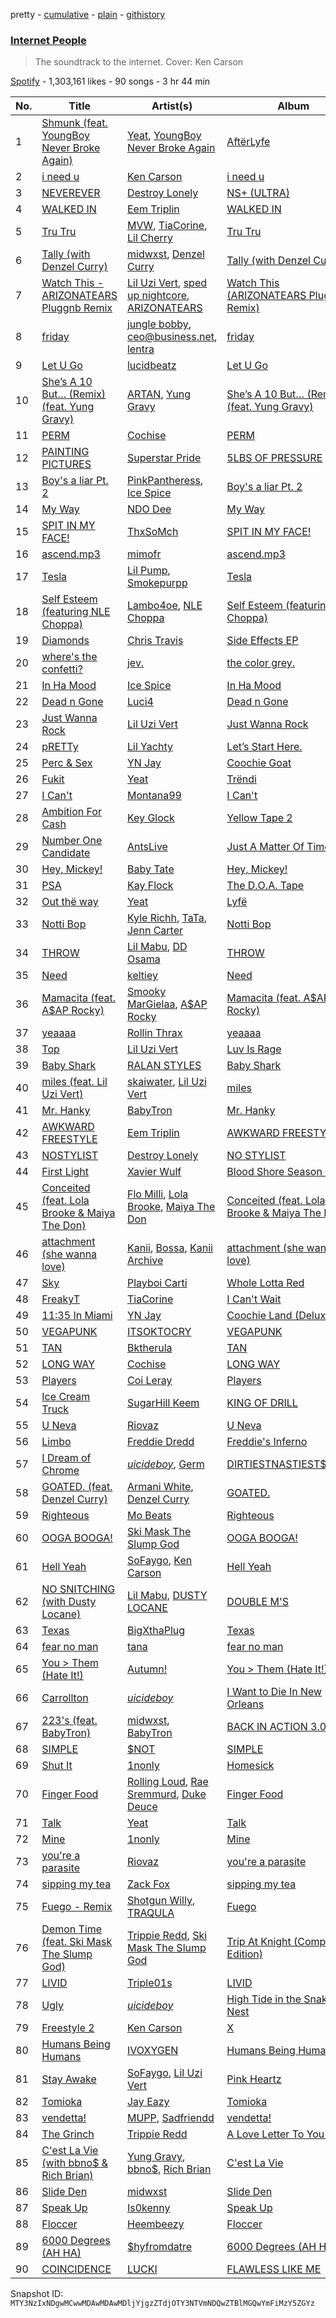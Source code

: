 pretty - [cumulative](/playlists/cumulative/37i9dQZF1DX6OgmB2fwLGd.md) - [plain](/playlists/plain/37i9dQZF1DX6OgmB2fwLGd) - [githistory](https://github.githistory.xyz/mackorone/spotify-playlist-archive/blob/main/playlists/plain/37i9dQZF1DX6OgmB2fwLGd)

### [Internet People](https://open.spotify.com/playlist/37i9dQZF1DX6OgmB2fwLGd)

> The soundtrack to the internet\. Cover: Ken Carson

[Spotify](https://open.spotify.com/user/spotify) - 1,303,161 likes - 90 songs - 3 hr 44 min

| No. | Title | Artist(s) | Album | Length |
|---|---|---|---|---|
| 1 | [Shmunk \(feat\. YoungBoy Never Broke Again\)](https://open.spotify.com/track/2fpTRcMLt4aKlqULOwuXUP) | [Yeat](https://open.spotify.com/artist/3qiHUAX7zY4Qnjx8TNUzVx), [YoungBoy Never Broke Again](https://open.spotify.com/artist/7wlFDEWiM5OoIAt8RSli8b) | [AftërLyfe](https://open.spotify.com/album/25Uddgldy3slnChqKqHsIM) | 3:49 |
| 2 | [i need u](https://open.spotify.com/track/2gSPHSdf0vrk2Psxmn8sUn) | [Ken Carson](https://open.spotify.com/artist/3gBZUcNeVumkeeJ19CY2sX) | [i need u](https://open.spotify.com/album/0uSAjejTknuT68AYVrzsmz) | 2:28 |
| 3 | [NEVEREVER](https://open.spotify.com/track/610gzNqwaSz89u6YIpDlyZ) | [Destroy Lonely](https://open.spotify.com/artist/1HPW4jeRjXBFRoUnSvBzoD) | [NS+ \(ULTRA\)](https://open.spotify.com/album/20NEJgF7RPooqJ1dW0JZM1) | 2:24 |
| 4 | [WALKED IN](https://open.spotify.com/track/4TtwfNpekE33a0Uo5sIMLF) | [Eem Triplin](https://open.spotify.com/artist/5kxnZh8gXyXdIvCWbDMevT) | [WALKED IN](https://open.spotify.com/album/20yPX27SdWr1hc5aZQAOsn) | 2:22 |
| 5 | [Tru Tru](https://open.spotify.com/track/5INKRQu8tEdsrogxlFpHUW) | [MVW](https://open.spotify.com/artist/6DPonzduAacLR7OvVxXsTq), [TiaCorine](https://open.spotify.com/artist/39i5B6umzWzkfMe12JrMwW), [Lil Cherry](https://open.spotify.com/artist/523GImBnBoIvcq0n8BZIv4) | [Tru Tru](https://open.spotify.com/album/3dxKl7mGJbsjhpHoiFl2ha) | 2:47 |
| 6 | [Tally \(with Denzel Curry\)](https://open.spotify.com/track/6FGrBYBdIAS2asaP54AnZo) | [midwxst](https://open.spotify.com/artist/7CGSp2GbiOpLPSq61qjxf8), [Denzel Curry](https://open.spotify.com/artist/6fxyWrfmjcbj5d12gXeiNV) | [Tally \(with Denzel Curry\)](https://open.spotify.com/album/4zGtu3hNTfIqxyNOAQwkLq) | 2:27 |
| 7 | [Watch This \- ARIZONATEARS Pluggnb Remix](https://open.spotify.com/track/0FA4wrjDJvJTTU8AepZTup) | [Lil Uzi Vert](https://open.spotify.com/artist/4O15NlyKLIASxsJ0PrXPfz), [sped up nightcore](https://open.spotify.com/artist/0M2CO5ijP35MDhNwvpgxTV), [ARIZONATEARS](https://open.spotify.com/artist/2xzyIzdjfeXX6FIQtlAAyw) | [Watch This \(ARIZONATEARS Pluggnb Remix\)](https://open.spotify.com/album/3VvPLpCZR5viLBFTbzm6E1) | 2:43 |
| 8 | [friday](https://open.spotify.com/track/0pk6N8dYtK9R4O2k5aazfl) | [jungle bobby](https://open.spotify.com/artist/2OOLZKc1j4FoOCHOgGbtRl), [ceo@business.net](https://open.spotify.com/artist/62AQgmEbWNT2jh8uL4PfRR), [lentra](https://open.spotify.com/artist/484bfoveqgHfx2VhNY4zzT) | [friday](https://open.spotify.com/album/4z5KIWcXYnsXVQm08XnIHr) | 2:25 |
| 9 | [Let U Go](https://open.spotify.com/track/29pUhY4WylF02TuUiPUYYV) | [lucidbeatz](https://open.spotify.com/artist/4jEwTCIHu0hdDbamxScpou) | [Let U Go](https://open.spotify.com/album/4WzPhDgw6vO5Jq0m9VmN72) | 2:08 |
| 10 | [She’s A 10 But… \(Remix\) \(feat\. Yung Gravy\)](https://open.spotify.com/track/0aywJ1yyg6OzgFCxrrUd7R) | [ARTAN](https://open.spotify.com/artist/3Pw17aWPHoK3Enm59wt7M2), [Yung Gravy](https://open.spotify.com/artist/2YOYua8FpudSEiB9s88IgQ) | [She’s A 10 But… \(Remix\) \(feat\. Yung Gravy\)](https://open.spotify.com/album/2u8rAuKa6ExX03BLWWkN77) | 2:49 |
| 11 | [PERM](https://open.spotify.com/track/61dXty0FR61qyVczdM49F4) | [Cochise](https://open.spotify.com/artist/46HzS7yz0c9udVwtbHk1sx) | [PERM](https://open.spotify.com/album/43Yx0i7ZGODCJJaJYL3NiB) | 2:10 |
| 12 | [PAINTING PICTURES](https://open.spotify.com/track/7oLKoGzQVwjZ91AzCn560T) | [Superstar Pride](https://open.spotify.com/artist/3FBEsNyIwRnOHOf1Rv3SLa) | [5LBS OF PRESSURE](https://open.spotify.com/album/0OQjYkxlKHsQwYLJziIQrI) | 2:02 |
| 13 | [Boy's a liar Pt\. 2](https://open.spotify.com/track/6AQbmUe0Qwf5PZnt4HmTXv) | [PinkPantheress](https://open.spotify.com/artist/78rUTD7y6Cy67W1RVzYs7t), [Ice Spice](https://open.spotify.com/artist/3LZZPxNDGDFVSIPqf4JuEf) | [Boy's a liar Pt\. 2](https://open.spotify.com/album/6cVfHBcp3AdpYY0bBglkLN) | 2:11 |
| 14 | [My Way](https://open.spotify.com/track/3B2bQo24JvhiqrwWI1Q4OW) | [NDO Dee](https://open.spotify.com/artist/3GRdBABrc1l7INMwDldBuQ) | [My Way](https://open.spotify.com/album/06ADyz2v8NMndnRUIYbras) | 1:48 |
| 15 | [SPIT IN MY FACE!](https://open.spotify.com/track/1N8TTK1Uoy7UvQNUazfUt5) | [ThxSoMch](https://open.spotify.com/artist/4MvZhE1iuzttcoyepkpfdF) | [SPIT IN MY FACE!](https://open.spotify.com/album/2XurGuugADHAwF8gEYjtMA) | 2:27 |
| 16 | [ascend.mp3](https://open.spotify.com/track/0y0Y3zRApSPsohnnUTrbgl) | [mimofr](https://open.spotify.com/artist/6z69NxGmRyHCMFhOZ8H1Va) | [ascend.mp3](https://open.spotify.com/album/3EbJ2nv3t3hByvhI9Xozcv) | 4:16 |
| 17 | [Tesla](https://open.spotify.com/track/2WNqeuld3GP1C2RQ9gJiLA) | [Lil Pump](https://open.spotify.com/artist/3wyVrVrFCkukjdVIdirGVY), [Smokepurpp](https://open.spotify.com/artist/21dooacK2WGBB5amYvKyfM) | [Tesla](https://open.spotify.com/album/0x3JTKHNzSW3WlJNX3MhTR) | 2:12 |
| 18 | [Self Esteem \(featuring NLE Choppa\)](https://open.spotify.com/track/4rithk0wQbWsppbWiaFFgE) | [Lambo4oe](https://open.spotify.com/artist/4UrIphY7uGLwD0rRd6NIi9), [NLE Choppa](https://open.spotify.com/artist/0ErzCpIMyLcjPiwT4elrtZ) | [Self Esteem \(featuring NLE Choppa\)](https://open.spotify.com/album/7KeQeXVDcQQjrbqOh34VGA) | 2:49 |
| 19 | [Diamonds](https://open.spotify.com/track/6QuwMgDZub0zf70EOcWtqk) | [Chris Travis](https://open.spotify.com/artist/6TxY5T8v9RjF7Ry4XQvWT5) | [Side Effects EP](https://open.spotify.com/album/7vTr4l8fv0ZHWyfznkxuTx) | 3:26 |
| 20 | [where's the confetti?](https://open.spotify.com/track/3VL3aSOA8O3b5iOVBkD9iD) | [jev.](https://open.spotify.com/artist/6OmxkansdRyVTvo6BpZzKF) | [the color grey.](https://open.spotify.com/album/5ie8vTZ17RhunHEDIlBAwg) | 3:20 |
| 21 | [In Ha Mood](https://open.spotify.com/track/0yUaLqhsVsguBpoOPL4cO7) | [Ice Spice](https://open.spotify.com/artist/3LZZPxNDGDFVSIPqf4JuEf) | [In Ha Mood](https://open.spotify.com/album/0CQzO0dUktGpymhtvrIXqW) | 2:09 |
| 22 | [Dead n Gone](https://open.spotify.com/track/5rEqeIxzDXk4RkObeimYvP) | [Luci4](https://open.spotify.com/artist/1CbA4z6JauNQnHzOErDQL6) | [Dead n Gone](https://open.spotify.com/album/5Q1bwM4rEj20fEopBAPHnO) | 1:06 |
| 23 | [Just Wanna Rock](https://open.spotify.com/track/4FyesJzVpA39hbYvcseO2d) | [Lil Uzi Vert](https://open.spotify.com/artist/4O15NlyKLIASxsJ0PrXPfz) | [Just Wanna Rock](https://open.spotify.com/album/2FD6g8bXEn2uQMYbeqqoCg) | 2:03 |
| 24 | [pRETTy](https://open.spotify.com/track/6vDyzD9o8aYhR1963oJpkO) | [Lil Yachty](https://open.spotify.com/artist/6icQOAFXDZKsumw3YXyusw) | [Let’s Start Here.](https://open.spotify.com/album/6Per97deaWqrJlKQNX8RGK) | 2:42 |
| 25 | [Perc & Sex](https://open.spotify.com/track/4a14AFVG1iMsLJnT4wj5Up) | [YN Jay](https://open.spotify.com/artist/3gIWD9hK0VEhgsSrLu19PU) | [Coochie Goat](https://open.spotify.com/album/7blLvL09OOJcEZJXNKuFQr) | 2:34 |
| 26 | [Fukit](https://open.spotify.com/track/2QJLqxLXlzMiApFS6eBY4G) | [Yeat](https://open.spotify.com/artist/3qiHUAX7zY4Qnjx8TNUzVx) | [Trëndi](https://open.spotify.com/album/7EO5zGsZP0HHxEhSLGw2aj) | 2:28 |
| 27 | [I Can't](https://open.spotify.com/track/0Zo8a2oMdEKCBPFszXtxqN) | [Montana99](https://open.spotify.com/artist/4b3DUSYA69Wfn0AmgD0Zaj) | [I Can't](https://open.spotify.com/album/4DZWXg7CmxlSFgIt83wTYr) | 2:29 |
| 28 | [Ambition For Cash](https://open.spotify.com/track/4mIHgQ3ofK2RK34UdbqMbe) | [Key Glock](https://open.spotify.com/artist/0RESbWvOMyua0yuyVrztJ5) | [Yellow Tape 2](https://open.spotify.com/album/7snqOEQEtKqxJw3NTGml6i) | 2:23 |
| 29 | [Number One Candidate](https://open.spotify.com/track/3qk2QJ5JR6IO2LBMqkOnx7) | [AntsLive](https://open.spotify.com/artist/3JYp3dC5wTBWagBRR5fjpk) | [Just A Matter Of Time](https://open.spotify.com/album/4SI5eZJ5UYpS1057wiqlXv) | 2:45 |
| 30 | [Hey, Mickey!](https://open.spotify.com/track/3RKjTYlQrtLXCq5ncswBPp) | [Baby Tate](https://open.spotify.com/artist/3IJ21966TwNZI24MwZHMu4) | [Hey, Mickey!](https://open.spotify.com/album/1kKF2bWhCvSNNmWFqQVFei) | 1:55 |
| 31 | [PSA](https://open.spotify.com/track/6T5i0o62ZyfHRRHHihYJ1n) | [Kay Flock](https://open.spotify.com/artist/2AMeiDbfU2vonrTkpXDKUu) | [The D.O.A\. Tape](https://open.spotify.com/album/5DMfgmlbRD0HeUi5QQgOAD) | 1:53 |
| 32 | [Out thë way](https://open.spotify.com/track/6IyoLWzljeR3ldQo4KWHT6) | [Yeat](https://open.spotify.com/artist/3qiHUAX7zY4Qnjx8TNUzVx) | [Lyfë](https://open.spotify.com/album/6Xo2PDEoQKzCndIbks2kvu) | 2:30 |
| 33 | [Notti Bop](https://open.spotify.com/track/0IEpFiWXbmfpiiUHPlPkYC) | [Kyle Richh](https://open.spotify.com/artist/0hF6lbAjRsq4svrQUr5sgU), [TaTa](https://open.spotify.com/artist/43s6uFZrdusv7ggmDSpO41), [Jenn Carter](https://open.spotify.com/artist/3BcgTyEdL81zMljmXcilZM) | [Notti Bop](https://open.spotify.com/album/7vkQS7TYsnbF0AopUZ7tjI) | 3:45 |
| 34 | [THROW](https://open.spotify.com/track/1cz9jUbkmRSX6jZmQrrSA9) | [Lil Mabu](https://open.spotify.com/artist/6FAo7ORAHEzSSf5q10LLfN), [DD Osama](https://open.spotify.com/artist/4JpFNbLvh0BGXAubKIthEM) | [THROW](https://open.spotify.com/album/0rCfNI2MmlJPUySxVOCmYs) | 2:18 |
| 35 | [Need](https://open.spotify.com/track/4s8fQKAfuHR9gMDzoA9ioQ) | [keltiey](https://open.spotify.com/artist/6ffRXY5wKedZhPTMa6WGys) | [Need](https://open.spotify.com/album/5zcHTgSTVHfrF4JJOh1Gnh) | 2:37 |
| 36 | [Mamacita \(feat\. A$AP Rocky\)](https://open.spotify.com/track/1SlHZ51oGKV56qtPVFyJlR) | [Smooky MarGielaa](https://open.spotify.com/artist/2HO2kO7O5gEnM91dhobllP), [A$AP Rocky](https://open.spotify.com/artist/13ubrt8QOOCPljQ2FL1Kca) | [Mamacita \(feat\. A$AP Rocky\)](https://open.spotify.com/album/1CUFZqHw7rcz4IPij6jKD0) | 3:05 |
| 37 | [yeaaaa](https://open.spotify.com/track/3wuwYbTlppthVAPixdbQma) | [Rollin Thrax](https://open.spotify.com/artist/7h5WosWv7dJz3XxcTSsqqj) | [yeaaaa](https://open.spotify.com/album/4m744Byj6lR19EMBtzhBLH) | 2:08 |
| 38 | [Top](https://open.spotify.com/track/55Q46o5adtSobImSKrrlqW) | [Lil Uzi Vert](https://open.spotify.com/artist/4O15NlyKLIASxsJ0PrXPfz) | [Luv Is Rage](https://open.spotify.com/album/5WrbKW1nRN4vSsu70uizxX) | 3:56 |
| 39 | [Baby Shark](https://open.spotify.com/track/7Hij0MzGIK43J8sQsrzcdB) | [RALAN STYLES](https://open.spotify.com/artist/5Vjj1sZw4lyTGfbJZ9epbY) | [Baby Shark](https://open.spotify.com/album/5GxnOGqSFpOsWVuDg7GRMQ) | 2:36 |
| 40 | [miles \(feat\. Lil Uzi Vert\)](https://open.spotify.com/track/2WgoeZDxLJvjEvlOupkr8D) | [skaiwater](https://open.spotify.com/artist/1URVdcNYXigvk6Dj0fHYOM), [Lil Uzi Vert](https://open.spotify.com/artist/4O15NlyKLIASxsJ0PrXPfz) | [miles](https://open.spotify.com/album/6lAOUk4uVgPOj9ny3TPoDO) | 2:42 |
| 41 | [Mr\. Hanky](https://open.spotify.com/track/0ZcI3yLtpDra2lTWaajM6l) | [BabyTron](https://open.spotify.com/artist/0sKsReKseslDlhxmbN6wLk) | [Mr\. Hanky](https://open.spotify.com/album/1TcIh59Gfrw12QFjIu8RJu) | 2:22 |
| 42 | [AWKWARD FREESTYLE](https://open.spotify.com/track/2ISyz9DRGEMrJN77ge3hi2) | [Eem Triplin](https://open.spotify.com/artist/5kxnZh8gXyXdIvCWbDMevT) | [AWKWARD FREESTYLE](https://open.spotify.com/album/2NCexUw6m7UA2YitYdirbV) | 2:07 |
| 43 | [NOSTYLIST](https://open.spotify.com/track/42tD9J0KCPFSc1d2hFTvAf) | [Destroy Lonely](https://open.spotify.com/artist/1HPW4jeRjXBFRoUnSvBzoD) | [NO STYLIST](https://open.spotify.com/album/4eofl3fkWPQWKpttvulret) | 3:00 |
| 44 | [First Light](https://open.spotify.com/track/7AUHZBFJ5c7fiLhl0I9r5S) | [Xavier Wulf](https://open.spotify.com/artist/3uo0ix4Y67XHVWBhXXIY1S) | [Blood Shore Season 3](https://open.spotify.com/album/1IuOXWTMmNrH7H82V0gBcy) | 2:11 |
| 45 | [Conceited \(feat\. Lola Brooke & Maiya The Don\)](https://open.spotify.com/track/53acd3PVcgGCux58YABBr5) | [Flo Milli](https://open.spotify.com/artist/08PvCOlef4xdOr20jFSTPd), [Lola Brooke](https://open.spotify.com/artist/2Ggj5XNlIb4Lnbqe307FyB), [Maiya The Don](https://open.spotify.com/artist/6S6u5pS5ywg7rv50rhpobQ) | [Conceited \(feat\. Lola Brooke & Maiya The Don\)](https://open.spotify.com/album/1RJ4oGkndLQuhu4EfVTKk5) | 3:15 |
| 46 | [attachment \(she wanna love\)](https://open.spotify.com/track/6pNa6wVEk5RdxRgGhab77S) | [Kanii](https://open.spotify.com/artist/1S82w4yw9TYIHZ889mPPaW), [Bossa](https://open.spotify.com/artist/1c7g2IlcGxfR51B2axtFbC), [Kanii Archive](https://open.spotify.com/artist/0FTGkFA0UcAfMR9f7p1djv) | [attachment \(she wanna love\)](https://open.spotify.com/album/4dfembGAqkVP5BAm2F8HAl) | 1:28 |
| 47 | [Sky](https://open.spotify.com/track/29TPjc8wxfz4XMn21O7VsZ) | [Playboi Carti](https://open.spotify.com/artist/699OTQXzgjhIYAHMy9RyPD) | [Whole Lotta Red](https://open.spotify.com/album/2QRedhP5RmKJiJ1i8VgDGR) | 3:13 |
| 48 | [FreakyT](https://open.spotify.com/track/4CCrZzRdeWYrWJ0DoN4XCa) | [TiaCorine](https://open.spotify.com/artist/39i5B6umzWzkfMe12JrMwW) | [I Can't Wait](https://open.spotify.com/album/2aWH1TBFvdbwGXXic7bqE7) | 2:14 |
| 49 | [11:35 In Miami](https://open.spotify.com/track/2qTh0uDCWUZ9G9xZO7RqGd) | [YN Jay](https://open.spotify.com/artist/3gIWD9hK0VEhgsSrLu19PU) | [Coochie Land \(Deluxe\)](https://open.spotify.com/album/17pvDiyitMvBilTM9UvLeK) | 1:36 |
| 50 | [VEGAPUNK](https://open.spotify.com/track/2Jh4Ik2VD5Et1J593Vtotp) | [ITSOKTOCRY](https://open.spotify.com/artist/2BUUAEl4BwFRA9NBDgMWSf) | [VEGAPUNK](https://open.spotify.com/album/2vv7kcy8ZfvNHBKtC8btFy) | 2:02 |
| 51 | [TAN](https://open.spotify.com/track/1WDOIn5NLqAstbVjArxKkh) | [Bktherula](https://open.spotify.com/artist/6OjtkJDlAZzlzAydEn78cK) | [TAN](https://open.spotify.com/album/4U6lKEILlMsNsdYjKC6erZ) | 2:31 |
| 52 | [LONG WAY](https://open.spotify.com/track/23PF7wjGrkCQC0Qvy13myD) | [Cochise](https://open.spotify.com/artist/46HzS7yz0c9udVwtbHk1sx) | [LONG WAY](https://open.spotify.com/album/2WKxFv925cfjb4QAextTKE) | 2:09 |
| 53 | [Players](https://open.spotify.com/track/6UN73IYd0hZxLi8wFPMQij) | [Coi Leray](https://open.spotify.com/artist/6AMd49uBDJfhf30Ak2QR5s) | [Players](https://open.spotify.com/album/4cAAsw7mPkGt15GXQzWlrM) | 2:19 |
| 54 | [Ice Cream Truck](https://open.spotify.com/track/4Y5ap8fb43UxhIZcS3hywg) | [SugarHill Keem](https://open.spotify.com/artist/7DY7ygEiVKNki7ZIPnZoNB) | [KING OF DRILL](https://open.spotify.com/album/30jC4ilidpca3ks1MijFxI) | 1:46 |
| 55 | [U Neva](https://open.spotify.com/track/4fE1aDSA7YDRQtOKibkf06) | [Riovaz](https://open.spotify.com/artist/1bhZt10yZVCJfp3HaNxJv8) | [U Neva](https://open.spotify.com/album/4WP5N8BeLagGceIDMWIR6r) | 2:22 |
| 56 | [Limbo](https://open.spotify.com/track/37F7E7BKEw2E4O2L7u0IEp) | [Freddie Dredd](https://open.spotify.com/artist/0dlDsD7y6ccmDm8tuWCU6F) | [Freddie's Inferno](https://open.spotify.com/album/2ll6KONxe4F87GJku1ZZrl) | 2:49 |
| 57 | [I Dream of Chrome](https://open.spotify.com/track/3QQXpvZd9qmzHZ02wDf2im) | [$uicideboy$](https://open.spotify.com/artist/1VPmR4DJC1PlOtd0IADAO0), [Germ](https://open.spotify.com/artist/4OYIkXBBN6ET96coWyWAXh) | [DIRTIESTNASTIEST$UICIDE](https://open.spotify.com/album/7mxSvZIgElLmVTdUfVNQFz) | 2:25 |
| 58 | [GOATED\. \(feat\. Denzel Curry\)](https://open.spotify.com/track/2PWVxWymGDZKj5BZJB7dAR) | [Armani White](https://open.spotify.com/artist/2qAwMsiIjTzlmfAkXKvhVA), [Denzel Curry](https://open.spotify.com/artist/6fxyWrfmjcbj5d12gXeiNV) | [GOATED.](https://open.spotify.com/album/2RU7Ol70IsJo40QMaV1Yfz) | 3:17 |
| 59 | [Righteous](https://open.spotify.com/track/2zG8L9QM7FnlKkLQYirIxh) | [Mo Beats](https://open.spotify.com/artist/2Hil1oktsE7Wic4X5cBGK3) | [Righteous](https://open.spotify.com/album/3V94UgGEHH6Au9bH1J4MnS) | 2:43 |
| 60 | [OOGA BOOGA!](https://open.spotify.com/track/4gKWtJGlhxKKSyV65llt2G) | [Ski Mask The Slump God](https://open.spotify.com/artist/2rhFzFmezpnW82MNqEKVry) | [OOGA BOOGA!](https://open.spotify.com/album/0S180TSjO1KVmxh4oZHimt) | 2:19 |
| 61 | [Hell Yeah](https://open.spotify.com/track/0jQ4mEnWB1AuSVqnFLhxT6) | [SoFaygo](https://open.spotify.com/artist/2SJhf6rTOU53g8yBdAjPby), [Ken Carson](https://open.spotify.com/artist/3gBZUcNeVumkeeJ19CY2sX) | [Hell Yeah](https://open.spotify.com/album/1xOSJRyVoXb7wlEJatx5Ow) | 2:48 |
| 62 | [NO SNITCHING \(with Dusty Locane\)](https://open.spotify.com/track/07NgzcfZh94EiueKm5KiT4) | [Lil Mabu](https://open.spotify.com/artist/6FAo7ORAHEzSSf5q10LLfN), [DUSTY LOCANE](https://open.spotify.com/artist/22hWz22JAmIhIEp0u1X01L) | [DOUBLE M'S](https://open.spotify.com/album/5jBQATS4iLhsYP7pGhdAcp) | 2:40 |
| 63 | [Texas](https://open.spotify.com/track/5b2vjIrKUkof35ghK511RK) | [BigXthaPlug](https://open.spotify.com/artist/6qxpnaukVayrQn6ViNvu9I) | [Texas](https://open.spotify.com/album/2JsQ8WWzDV4k0jLdKkHVzZ) | 2:26 |
| 64 | [fear no man](https://open.spotify.com/track/73vvKT9c9LdGNIEcAdaBzW) | [tana](https://open.spotify.com/artist/1xgl9yxqIVq8PEEMai38uV) | [fear no man](https://open.spotify.com/album/4WXsXSaN2hp2AHoVwLG65C) | 1:56 |
| 65 | [You > Them \(Hate It!\)](https://open.spotify.com/track/3XwNEmdMEmjf9CkZrDBpM9) | [Autumn!](https://open.spotify.com/artist/5delTPpDAtBDsjk60f5xnt) | [You > Them \(Hate It!\)](https://open.spotify.com/album/1t3gqZG4owzK59lurQyRjl) | 2:15 |
| 66 | [Carrollton](https://open.spotify.com/track/2XSrt1dcuOXPgl3B4bxmBz) | [$uicideboy$](https://open.spotify.com/artist/1VPmR4DJC1PlOtd0IADAO0) | [I Want to Die In New Orleans](https://open.spotify.com/album/2ivOxIKDHxEo6WMD9m3ytn) | 3:23 |
| 67 | [223's \(feat\. BabyTron\)](https://open.spotify.com/track/2Gn3xsO0hacXJy1Z2EHrgm) | [midwxst](https://open.spotify.com/artist/7CGSp2GbiOpLPSq61qjxf8), [BabyTron](https://open.spotify.com/artist/0sKsReKseslDlhxmbN6wLk) | [BACK IN ACTION 3.0](https://open.spotify.com/album/2nE7I42NgdU4IlyLv6xtVM) | 2:13 |
| 68 | [SIMPLE](https://open.spotify.com/track/43KrLcrVbDBimYtjKswIL3) | [$NOT](https://open.spotify.com/artist/5IbEL2xjRtKsunfmsahLuO) | [SIMPLE](https://open.spotify.com/album/6nfwaflmUX1fWLwY0abYxF) | 2:34 |
| 69 | [Shut It](https://open.spotify.com/track/48h4R1aBUa6BitV6GeCjOM) | [1nonly](https://open.spotify.com/artist/3ZHU5AKrUmIPnCFfr82QER) | [Homesick](https://open.spotify.com/album/3fQgV59rik8qhrdYOeJS7l) | 2:21 |
| 70 | [Finger Food](https://open.spotify.com/track/1gXOwyDr6zzIL6FHk5L9IJ) | [Rolling Loud](https://open.spotify.com/artist/1KV1kUwVWFHdF8J4GGiMkg), [Rae Sremmurd](https://open.spotify.com/artist/7iZtZyCzp3LItcw1wtPI3D), [Duke Deuce](https://open.spotify.com/artist/24zj84GShUIcBQYq6VpOYW) | [Finger Food](https://open.spotify.com/album/5PMB3dVQeDR63EftsRyVd1) | 3:38 |
| 71 | [Talk](https://open.spotify.com/track/0ypjMI7vHiDP4sLB1C0Qna) | [Yeat](https://open.spotify.com/artist/3qiHUAX7zY4Qnjx8TNUzVx) | [Talk](https://open.spotify.com/album/7dMwNA2bcmk60N4s27fk5e) | 2:54 |
| 72 | [Mine](https://open.spotify.com/track/4O1UcKLwZ92kxNTn3u0voN) | [1nonly](https://open.spotify.com/artist/3ZHU5AKrUmIPnCFfr82QER) | [Mine](https://open.spotify.com/album/5X1ugJYc0B57rw0OnTwBKE) | 2:34 |
| 73 | [you're a parasite](https://open.spotify.com/track/5CoMPjfMO8XnNc6aNKYSo1) | [Riovaz](https://open.spotify.com/artist/1bhZt10yZVCJfp3HaNxJv8) | [you're a parasite](https://open.spotify.com/album/1ZJR20NLRKNzzSbQvwkFMK) | 2:32 |
| 74 | [sipping my tea](https://open.spotify.com/track/5f4NTBzhDSX8d8eT0HsZEL) | [Zack Fox](https://open.spotify.com/artist/1UH80jhsYsFztK0anu2FNS) | [sipping my tea](https://open.spotify.com/album/1WxpvhzIDHLG5F9unXWM0C) | 1:42 |
| 75 | [Fuego \- Remix](https://open.spotify.com/track/5PSn6lZpITagw70YBnLpSZ) | [Shotgun Willy](https://open.spotify.com/artist/7Gz6VlTVwlNtBNMYV4OI3w), [TRAQULA](https://open.spotify.com/artist/7ulnU80aA4UleNCZ95c4PE) | [Fuego](https://open.spotify.com/album/6SXp7tyMpyK65xrmEq0g0y) | 2:26 |
| 76 | [Demon Time \(feat\. Ski Mask The Slump God\)](https://open.spotify.com/track/1hE8iI3YK9x1VUBDtSzg3x) | [Trippie Redd](https://open.spotify.com/artist/6Xgp2XMz1fhVYe7i6yNAax), [Ski Mask The Slump God](https://open.spotify.com/artist/2rhFzFmezpnW82MNqEKVry) | [Trip At Knight \(Complete Edition\)](https://open.spotify.com/album/4sS5IjHR0YOJQdSTQ8whWz) | 2:39 |
| 77 | [LIVID](https://open.spotify.com/track/23q6bVeIuECLcUeYkwgbRZ) | [Triple01s](https://open.spotify.com/artist/0KUXfWDNjqQ0SVVbb0zJBx) | [LIVID](https://open.spotify.com/album/3ekNTuYS4S9C6QE6oeBmPQ) | 2:40 |
| 78 | [Ugly](https://open.spotify.com/track/3qDbBtbRv6eBls6q51pAL7) | [$uicideboy$](https://open.spotify.com/artist/1VPmR4DJC1PlOtd0IADAO0) | [High Tide in the Snake's Nest](https://open.spotify.com/album/7gMzKwKAsbooGeKgDlX2TL) | 2:35 |
| 79 | [Freestyle 2](https://open.spotify.com/track/28niVl6iodHnHpE1bCeJiV) | [Ken Carson](https://open.spotify.com/artist/3gBZUcNeVumkeeJ19CY2sX) | [X](https://open.spotify.com/album/191PJkW2uvXGUJPyl9KcdF) | 2:18 |
| 80 | [Humans Being Humans](https://open.spotify.com/track/4UEKSWhyeuqaeDM1BXeypE) | [IVOXYGEN](https://open.spotify.com/artist/6K9KevAu0cpln7xOsM3Wkm) | [Humans Being Humans](https://open.spotify.com/album/2st8Kbp56wmwC5Z2MLo5R3) | 2:11 |
| 81 | [Stay Awake](https://open.spotify.com/track/5k9kxCcae70vUElndjveXT) | [SoFaygo](https://open.spotify.com/artist/2SJhf6rTOU53g8yBdAjPby), [Lil Uzi Vert](https://open.spotify.com/artist/4O15NlyKLIASxsJ0PrXPfz) | [Pink Heartz](https://open.spotify.com/album/1POWgdYTzfFt9rhKlXFwsU) | 3:33 |
| 82 | [Tomioka](https://open.spotify.com/track/66MBHbC0oesKfPlg01jSAc) | [Jay Eazy](https://open.spotify.com/artist/2bc73gsB8lPAL1mxNBOEqV) | [Tomioka](https://open.spotify.com/album/3vNlLvYPKCWU3NTHZj4CU7) | 2:17 |
| 83 | [vendetta!](https://open.spotify.com/track/5Sk39LuvdwuvL84jD01Dum) | [MUPP](https://open.spotify.com/artist/7B9Gg9epjQzfNGdxijFczG), [Sadfriendd](https://open.spotify.com/artist/4UT0p3ljEiD472lZp44KLH) | [vendetta!](https://open.spotify.com/album/68lLFdlKCAqUQ3p3uDlozr) | 1:47 |
| 84 | [The Grinch](https://open.spotify.com/track/1W24W6jQegnNh0x5DfBBPT) | [Trippie Redd](https://open.spotify.com/artist/6Xgp2XMz1fhVYe7i6yNAax) | [A Love Letter To You 4](https://open.spotify.com/album/0tKX7BLXiiRgXUKYdJzjEz) | 1:31 |
| 85 | [C'est La Vie \(with bbno$ & Rich Brian\)](https://open.spotify.com/track/0cgy8EueqwMuYzOZrW5vPB) | [Yung Gravy](https://open.spotify.com/artist/2YOYua8FpudSEiB9s88IgQ), [bbno$](https://open.spotify.com/artist/41X1TR6hrK8Q2ZCpp2EqCz), [Rich Brian](https://open.spotify.com/artist/2IDLDx25HU1nQMKde4n61a) | [C'est La Vie](https://open.spotify.com/album/4cR3Cgc4klmCeDgFkA3nz7) | 2:40 |
| 86 | [Slide Den](https://open.spotify.com/track/5ELj1d1b4T9Fr67b8X8mkR) | [midwxst](https://open.spotify.com/artist/7CGSp2GbiOpLPSq61qjxf8) | [Slide Den](https://open.spotify.com/album/7tM2KPXbuOii71TzAPdTCT) | 2:55 |
| 87 | [Speak Up](https://open.spotify.com/track/2rqB2I2stqNPaVBaObZnDx) | [Is0kenny](https://open.spotify.com/artist/1gDoTzsseyqOOrvKCCY2sb) | [Speak Up](https://open.spotify.com/album/4G2TAC3hSBxLh9A2Ee2WZi) | 1:44 |
| 88 | [Floccer](https://open.spotify.com/track/7KOabkruJhAiQ85NUyooQt) | [Heembeezy](https://open.spotify.com/artist/0ywBEn3tITirlskY3SZBei) | [Floccer](https://open.spotify.com/album/7ekZRqyFyRJFlM1qcQvFrk) | 1:30 |
| 89 | [6000 Degrees \(AH HA\)](https://open.spotify.com/track/5no1uAP51SFQzZqITUxsfG) | [$hyfromdatre](https://open.spotify.com/artist/3f0iI02WmX2ozlN86BhnmC) | [6000 Degrees \(AH HA\)](https://open.spotify.com/album/4xX7TRWNeiqsCfCgGB5SkH) | 1:42 |
| 90 | [COINCIDENCE](https://open.spotify.com/track/4Y3E5Y3kaBJqFc1vmSyg7V) | [LUCKI](https://open.spotify.com/artist/5tQMB0cuNXdCtzovGt55uD) | [FLAWLESS LIKE ME](https://open.spotify.com/album/5zWZi7tO66MoobIAl9OxWS) | 2:03 |

Snapshot ID: `MTY3NzIxNDgwMCwwMDAwMDAwMDljYjgzZTdjOTY3NTVmNDQwZTBlMGQwYmFiMzY5ZGYz`
